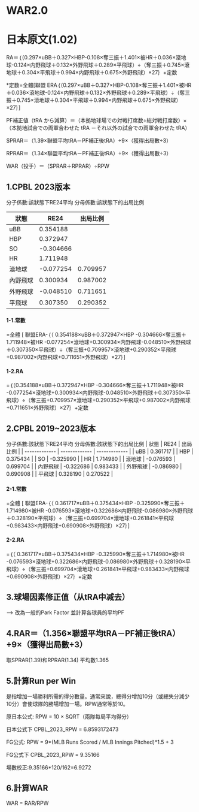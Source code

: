 # WAR2.0
# 日本原文(1.02)
RA＝｛（0.297×uBB＋0.327×HBP-0.108×奪三振＋1.401×被HR＋0.036×滾地球-0.124×内野飛球＋0.132×外野飛球＋0.289×平飛球）÷（奪三振＋0.745×滾地球＋0.304×平飛球＋0.994×内野飛球＋0.675×外野飛球）×27｝+定数

*定数=全體[聯盟 ERA｛（0.297×uBB＋0.327×HBP-0.108×奪三振＋1.401×被HR＋0.036×滾地球-0.124×内野飛球＋0.132×外野飛球＋0.289×平飛球）÷（奪三振＋0.745×滾地球＋0.304×平飛球＋0.994×内野飛球＋0.675×外野飛球）×27｝]

PF補正値（tRA から減算）＝（本拠地球場での対戦打席数÷総対戦打席数）×（本拠地試合での両軍合わせた tRA －それ以外の試合での両軍合わせた tRA）

SPRAR＝（1.39×聯盟平均tRA－PF補正後tRA）÷9×（獲得出局數÷3）

RPRAR＝（1.34×聯盟平均tRA－PF補正後tRA）÷9×（獲得出局數÷3）

WAR（投手）＝（SPRAR＋RPRAR）÷RPW

## 1.CPBL 2023版本
分子係數:該狀態下RE24平均
分母係數:該狀態下的出局比例


| 狀態 | RE24 | 出局比例 |
| ------------- | ------------- | ------------- |
| uBB | 0.354188 |
| HBP | 0.372947 |
| SO | -0.304666 |
| HR | 1.711948 |
| 滾地球 | -0.077254 | 0.709957 |
| 內野飛球 | 0.300934 | 0.987002 |
| 外野飛球 | -0.048510 | 0.711651 |
| 平飛球 | 0.307350 | 0.290352 |

#### 1-1.常數
=全體 [ 聯盟ERA-｛（ 0.354188×uBB＋0.372947×HBP -0.304666×奪三振＋1.711948×被HR -0.077254×滾地球+0.300934×内野飛球-0.048510×外野飛球＋0.307350×平飛球）÷（奪三振+0.709957×滾地球+0.290352×平飛球+0.987002×内野飛球+0.711651×外野飛球）×27｝]

#### 1-2.RA
=｛（0.354188×uBB＋0.372947×HBP -0.304666×奪三振＋1.711948×被HR -0.077254×滾地球+0.300934×内野飛球-0.048510×外野飛球＋0.307350×平飛球）÷（奪三振+0.709957×滾地球+0.290352×平飛球+0.987002×内野飛球+0.711651×外野飛球）×27｝+定数

## 2.CPBL 2019~2023版本
分子係數:該狀態下RE24平均
分母係數:該狀態下的出局比例
| 狀態 | RE24 | 出局比例 |
| ------------- | ------------- | ------------- |
| uBB | 0.361717 |
| HBP | 0.375434 |
| SO | -0.325990 |
| HR | 1.714980 |
| 滾地球 | -0.076593 | 0.699704 |
| 內野飛球 | -0.322686 | 0.983433 |
| 外野飛球 | -0.086980 | 0.690908 |
| 平飛球 | 0.328190 | 0.270522 |

#### 2-1.常數
=全體 [ 聯盟ERA-｛（ 0.361717×uBB＋0.375434×HBP -0.325990×奪三振＋1.714980×被HR -0.076593×滾地球+0.322686×内野飛球-0.086980×外野飛球＋0.328190×平飛球）÷（奪三振+0.699704×滾地球+0.261841×平飛球+0.983433×内野飛球+0.690908×外野飛球）×27｝]

#### 2-2.RA
=｛（ 0.361717×uBB＋0.375434×HBP -0.325990×奪三振＋1.714980×被HR -0.076593×滾地球+0.322686×内野飛球-0.086980×外野飛球＋0.328190×平飛球）÷（奪三振+0.699704×滾地球+0.261841×平飛球+0.983433×内野飛球+0.690908×外野飛球）×27｝+定数

## 3.球場因素修正值（从tRA中减去）
--> 改為一般的Park Factor
並計算各球員的平均PF

## 4.RAR＝（1.356×聯盟平均tRA－PF補正後tRA）÷9×（獲得出局數÷3）
取SPRAR(1.39)和RPRAR(1.34) 平均數1.365

## 5.計算Run per Win
是指增加一場勝利所需的得分數量。通常來說，總得分增加10分（或總失分減少10分）會使球隊的勝場增加一場。RPW通常等於10。

原日本公式: RPW = 10 × SQRT（兩隊每局平均得分）

日本公式下 CPBL_2023_RPW  = 6.8593172473

FG公式: RPW = 9*(MLB Runs Scored / MLB Innings Pitched)*1.5 + 3

FG公式下 CPBL_2023_RPW  = 9.35166

場數校正:9.35166*120/162=6.9272

## 6.計算WAR
WAR = RAR/RPW





